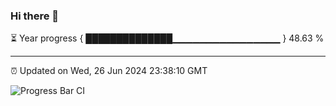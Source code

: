 ### Hi there 👋

⏳ Year progress { ██████████████▁▁▁▁▁▁▁▁▁▁▁▁▁▁▁▁ } 48.63 %

---

⏰ Updated on Wed, 26 Jun 2024 23:38:10 GMT

![Progress Bar CI](https://github.com/IshwaranRudhara/GIT-ACTION/workflows/Progress%20Bar%20CI/badge.svg)
